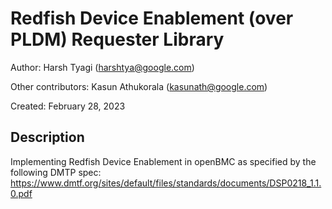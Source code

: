 # Redfish Device Enablement (over PLDM) Requester Library

Author: Harsh Tyagi (harshtya@google.com)

Other contributors: Kasun Athukorala (kasunath@google.com)

Created: February 28, 2023

## Description
Implementing Redfish Device Enablement in openBMC as specified by the following DMTP spec:
https://www.dmtf.org/sites/default/files/standards/documents/DSP0218_1.1.0.pdf

